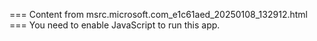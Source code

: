 === Content from msrc.microsoft.com_e1c61aed_20250108_132912.html ===
You need to enable JavaScript to run this app.
